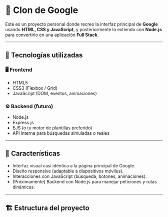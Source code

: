 # 🧠 Clon de Google

Este es un proyecto personal donde recreo la interfaz principal de **Google** usando **HTML, CSS y JavaScript**, y posteriormente lo extiendo con **Node.js** para convertirlo en una aplicación **Full Stack**.

---

## 🚀 Tecnologías utilizadas

### 🖥️ Frontend

- HTML5
- CSS3 (Flexbox / Grid)
- JavaScript (DOM, eventos, animaciones)

### ⚙️ Backend (futuro)

- Node.js
- Express.js
- EJS (o tu motor de plantillas preferido)
- API interna para búsquedas simuladas o reales

---

## 🧩 Características

- Interfaz visual casi idéntica a la página principal de Google.
- Diseño responsive (adaptable a dispositivos móviles).
- Interacciones con JavaScript (búsqueda, botones, animaciones).
- (Próximamente) Backend con Node.js para manejar peticiones y rutas dinámicas.

---

## 🏗️ Estructura del proyecto
